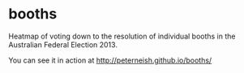 booths
======

Heatmap of voting down to the resolution of individual booths in the Australian Federal Election 2013.

You can see it in action at http://peterneish.github.io/booths/


